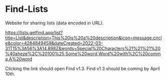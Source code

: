 # Find-Lists

Website for sharing lists (data encoded in URL).

https://lists.getfind.app/list?title=List&description=This%20is%20a%20description&icon=message.circle&color=4284849459&dateCreated=2022-03-31T15%3A56%3A14.898Z&words=Special%20Characters%21%21%21%20%40aheze%2C%20100%25,Some%20word,Word%20with%2C%20comma,A%20word

Clicking the link should open Find v1.3. Find v1.3 should be coming by April 10th.

